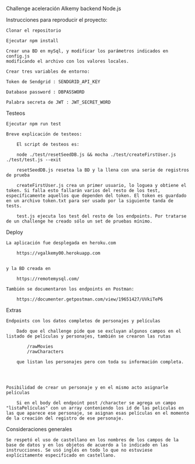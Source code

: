 Challenge aceleración Alkemy backend Node.js

Instrucciones para reproducir el proyecto:

    Clonar el repositorio

    Ejecutar npm install

    Crear una BD en mySql, y modificar los parámetros indicados en config.js
    modificando el archivo con los valores locales.

    Crear tres variables de entorno:

    Token de Sendgrid : SENDGRID_API_KEY

    Database password : DBPASSWORD

    Palabra secreta de JWT : JWT_SECRET_WORD

Testeos

    Ejecutar npm run test

    Breve explicación de testeos:

        El script de testeos es:

        node ./test/resetSeedDB.js && mocha ./test/createFirstUser.js ./test/test.js --exit

        resetSeedDB.js resetea la BD y la llena con una serie de registros de prueba

        createFirstUser.js crea un primer usuario, lo loguea y obtiene el token. Si falla esto fallarán varios del resto de los test, específicamente aquellos que dependen del token. El token es guardado en un archivo token.txt para ser usado por la siguiente tanda de tests.

        test.js ejecuta los test del resto de los endpoints. Por tratarse de un challenge he creado sólo un set de pruebas mínimo.

Deploy

    La aplicación fue desplegada en heroku.com

        https://vgalkemy00.herokuapp.com


    y la BD creada en

        https://remotemysql.com/

    También se documentaron los endpoints en Postman:

        https://documenter.getpostman.com/view/19651427/UVkiTeP6

Extras

    Endpoints con los datos completos de personajes y películas

        Dado que el challenge pide que se excluyan algunos campos en el listado de películas y personajes, también se crearon las rutas

            /rawMovies
            /rawCharacters

        que listan los personajes pero con toda su información completa.




    Posibilidad de crear un personaje y en el mismo acto asignarle películas

        Si en el body del endpoint post /character se agrega un campo "listaPelículas" con un array conteniendo los id de las peliculas en las que aparece ese personaje, se asignan esas películas en el momento de la creación del registro de ese personaje.

Consideraciones generales

    Se respetó el uso de castellano en los nombres de los campos de la base de datos y en los objetos de acuerdo a lo indicado en las instrucciones. Se usó inglés en todo lo que no estuviese explícitamente especificado en castellano.
